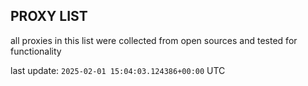## PROXY LIST

all proxies in this list were collected from open sources and tested for functionality

last update: `2025-02-01 15:04:03.124386+00:00` UTC